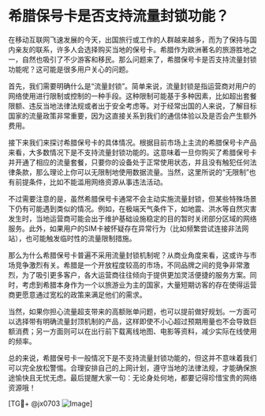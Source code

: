 # 希腊保号卡是否支持流量封锁功能？

在移动互联网飞速发展的今天，出国旅行或工作的人群越来越多，而为了保持与国内亲友的联系，许多人会选择购买当地的保号卡。希腊作为欧洲著名的旅游胜地之一，自然也吸引了不少游客和移民。那么问题来了，希腊保号卡是否支持流量封锁功能呢？这可能是很多用户关心的问题。

首先，我们需要明确什么是“流量封锁”。简单来说，流量封锁是指运营商对用户的网络使用进行限制或控制的一种手段。这种限制可能基于多种因素，比如超出套餐限额、违反当地法律法规或者出于安全考虑等。对于经常出国的人来说，了解目标国家的流量政策非常重要，因为这直接关系到我们的通信体验以及是否会产生额外费用。

接下来我们来探讨希腊保号卡的具体情况。根据目前市场上主流的希腊保号卡产品来看，大多数情况下是不支持流量封锁功能的。这意味着一旦你购买了希腊保号卡并开通了相应的流量套餐，只要你的设备处于正常使用状态，并且没有触犯任何法律条款，那么理论上你可以无限制地使用数据流量。当然，这里所说的“无限制”也有前提条件，比如不能滥用网络资源从事违法活动。

不过需要注意的是，虽然希腊保号卡通常不会主动实施流量封锁，但某些特殊场景下仍有可能遇到类似的情况。例如，在极端天气条件下，如地震、洪水等自然灾害发生时，当地运营商可能会出于维护基础设施稳定的目的暂时关闭部分区域的网络服务。此外，如果用户的SIM卡被怀疑存在异常行为（比如频繁尝试连接非法网站），也可能触发临时性的流量限制措施。

那么为什么希腊保号卡普遍不采用流量封锁机制呢？从商业角度来看，这或许与市场竞争激烈有关。希腊是一个开放程度较高的市场，不同品牌之间的竞争非常激烈，为了吸引更多客户，各大运营商往往倾向于提供更加灵活便捷的服务方案。同时，考虑到希腊本身作为一个以旅游业为主的国家，大量短期访客的存在使得运营商更愿意通过宽松的政策来满足他们的需求。

当然，如果你担心流量超支带来的高额账单问题，也可以提前做好规划。一方面可以选择带有明确流量封顶机制的产品，这样即使不小心超过预期用量也不会导致巨额消费；另一方面则可以在出行前下载离线地图、电影等资料，减少实际在线使用的频率。

总的来说，希腊保号卡一般情况下是不支持流量封锁功能的，但这并不意味着我们可以完全放松警惕。合理安排自己的上网计划，遵守当地的法律法规，才能确保旅途愉快且无忧无虑。最后提醒大家一句：无论身处何地，都要记得珍惜宝贵的网络资源哦！

[TG💪+ @jx0703 ![Image](https://github.com/user-attachments/assets/dbca1d08-cadb-493c-b0ec-ad6f7a83f270)]